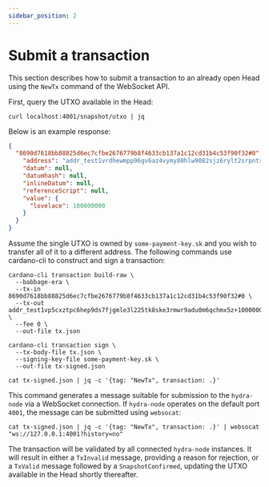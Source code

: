 ```yaml
---
sidebar_position: 2
---
```


# Submit a transaction

This section describes how to submit a transaction to an already open Head using the `NewTx` command of the WebSocket API.

First, query the UTXO available in the Head:

```
curl localhost:4001/snapshot/utxo | jq
```

Below is an example response:

```json title="Example response of GET /snapshot/utxo"
{
  "8690d7618bb88825d6ec7cfbe2676779b8f4633cb137a1c12cd31b4c53f90f32#0": {
    "address": "addr_test1vrdhewmpp96gv6az4vymy80hlw9082sjz6rylt2srpntsdq6njxxu",
    "datum": null,
    "datumhash": null,
    "inlineDatum": null,
    "referenceScript": null,
    "value": {
      "lovelace": 100000000
    }
  }
}
```

Assume the single UTXO is owned by `some-payment-key.sk` and you wish to transfer all of it to a different address. The following commands use cardano-cli to construct and sign a transaction:

```shell title="Transaction building"
cardano-cli transaction build-raw \
  --babbage-era \
  --tx-in 8690d7618bb88825d6ec7cfbe2676779b8f4633cb137a1c12cd31b4c53f90f32#0 \
  --tx-out addr_test1vp5cxztpc6hep9ds7fjgmle3l225tk8ske3rmwr9adu0m6qchmx5z+100000000 \
  --fee 0 \
  --out-file tx.json

cardano-cli transaction sign \
  --tx-body-file tx.json \
  --signing-key-file some-payment-key.sk \
  --out-file tx-signed.json

cat tx-signed.json | jq -c '{tag: "NewTx", transaction: .}'
```

This command generates a message suitable for submission to the `hydra-node` via a WebSocket connection. If `hydra-node` operates on the default port `4001`, the message can be submitted using `websocat`:

```shell
cat tx-signed.json | jq -c '{tag: "NewTx", transaction: .}' | websocat "ws://127.0.0.1:4001?history=no"
```

The transaction will be validated by all connected `hydra-node` instances. It will result in either a `TxInvalid` message, providing a reason for rejection, or a `TxValid` message followed by a `SnapshotConfirmed`, updating the UTXO available in the Head shortly thereafter.
